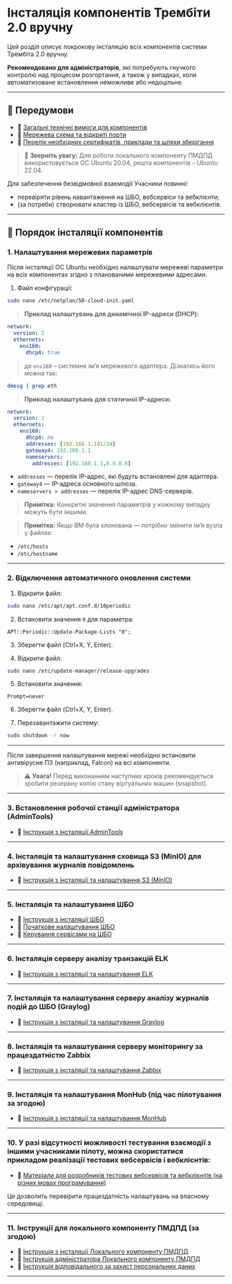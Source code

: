 # Інсталяція компонентів Трембіти 2.0 вручну

Цей розділ описує покрокову інсталяцію всіх компонентів системи Трембіта 2.0 вручну.

**Рекомендовано для адміністраторів**, які потребують гнучкого контролю над процесом розгортання, а також у випадках, коли автоматизоване встановлення неможливе або недоцільне.

---

## 🔹 Передумови

- 🔗 [Загальні технічні вимоги для компонентів](01-env-components.md)
- 🔗 [Мережева схема та відкриті порти](02-network-diagram.md)
- 🔗 [Перелік необхідних сертифікатів, приклади та шляхи зберігання](/01_VYMOGY.md/#certificates-vymogy)

> 📌 **Зверніть увагу:** Для роботи локального компоненту ПМДПД використовується ОС Ubuntu 20.04, решта компонентів – Ubuntu 22.04.


Для забезпечення безвідмовної взаємодії Учасники повинні:
- перевіряти рівень навантаження на ШБО, вебсервіси та вебклієнти;
- (за потреби) створювати кластер із ШБО, вебсервісів та вебклієнтів.
---

## 🔹 Порядок інсталяції компонентів

### 1. Налаштування мережевих параметрів


Після інсталяції ОС Ubuntu необхідно налаштувати мережеві параметри на всіх компонентах згідно з планованими мережевими адресами.

1. Файл конфігурації:

```bash
sudo nano /etc/netplan/50-cloud-init.yaml
```

> **Приклад налаштувань для динамічної IP-адреси (DHCP):**

```yaml
network:
  version: 2
  ethernets:
    ens160:
      dhcp4: true
```

> де `ens160` – системне ім’я мережевого адаптера. Дізнатись його можна так:

```bash
dmesg | grep eth
```

> **Приклад налаштувань для статичної IP-адреси:**

```yaml
network:
  version: 2
  ethernets:
    ens160:
      dhcp4: no
      addresses: [192.168.1.181/24]
      gateway4: 192.168.1.1
      nameservers:
        addresses: [192.168.1.1,8.8.8.8]
```

- `addresses` — перелік IP-адрес, які будуть встановлені для адаптера.
- `gateway4` — IP-адреса основного шлюза.
- `nameservers > addresses` — перелік IP-адрес DNS-серверів.

> **Примітка:** Конкретні значення параметрів у кожному випадку можуть бути іншими.

> **Примітка:** Якщо ВМ була клонована — потрібно змінити ім’я вузла у файлах:
- `/etc/hosts`
- `/etc/hostname`

---

### 2. Відключення автоматичного оновлення системи

1. Відкрити файл:

```bash
sudo nano /etc/apt/apt.conf.d/10periodic
```

2. Встановити значення `0` для параметра:

```plaintext
APT::Periodic::Update-Package-Lists "0";
```

3. Зберегти файл (Ctrl+X, Y, Enter).

4. Відкрити файл:

```bash
sudo nano /etc/update-manager/release-upgrades
```

5. Встановити значення:

```plaintext
Prompt=never
```

6. Зберегти файл (Ctrl+X, Y, Enter).

7. Перезавантажити систему:

```bash
sudo shutdown -r now
```

---

Після завершення налаштування мережі необхідно встановити антивірусне ПЗ (наприклад, Falcon) на всі компоненти.

> ⚠️ **Увага!** Перед виконанням наступних кроків рекомендується зробити резервну копію стану віртуальних машин (snapshot).

---

### 3. Встановлення робочої станції адміністратора (AdminTools)

   - 🔗 [Інструкція з інсталяції AdminTools](03-adminserver-install.md)

---

### 4. Інсталяція та налаштування сховища S3 (MinIO) для архівування журналів повідомлень

   - 🔗 [Інструкція з інсталяції та налаштування S3 (MinIO)](04-minio-install-and-settings.md)

---

### 5. Інсталяція та налаштування ШБО

   - 🔗 [Інструкція з інсталяції ШБО](05-uxp-ss-installation.md)
   - 🔗 [Початкове налаштування ШБО](06-uxp-ss-settings.md)
   - 🔗 [Керування сервісами на ШБО](06.1-uxp-service-settings.md)

---

### 6. Інсталяція серверу аналізу транзакцій ELK

   - 🔗 [Інструкція з інсталяції та налаштування ELK](07-elk-install-and-settings.md)

---

### 7. Інсталяція та налаштування серверу аналізу журналів подій до ШБО (Graylog)

   - 🔗 [Інструкція з інсталяції та налаштування Graylog](08-graylog-install-and-settings.md)
---

### 8. Інсталяція та налаштування серверу моніторингу за працездатністю Zabbix

   - 🔗 [Інструкція з інсталяції та налаштування Zabbix](09-zabbix-install-and-settings.md)
---

### 9. Інсталяція та налаштування MonHub (під час пілотування за згодою)

   - 🔗 [Інструкція з інсталяції та налаштування MonHub](10-mon-hub-install-and-settings.md)

---

### 10. У разі відсутності можливості тестування взаємодії з іншими учасниками пілоту, можна скористатися прикладом реалізації тестових вебсервісів і вебклієнтів:

   - 🔗 [Матеріали для розробників тестових вебсервісів та вебклієнтів (на різних мовах програмування)](https://github.com/Trembita-installation/dev-services-and-clients)

Це дозволить перевірити працездатність налаштувань на власному середовищі.

---

### 11. Інструкції для локального компоненту ПМДПД (за згодою)

   - 🔗 [Інструкція з інсталяції Локального компоненту ПМДПД](https://portal.trembita.gov.ua/media/website-media/LK_PMDPD.pdf)
   - 🔗 [Інструкція адміністратора Локального компоненту ПМДПД](https://portal.trembita.gov.ua/media/website-media/%D0%86%D0%BD%D1%81%D1%82%D1%80%D1%83%D0%BA%D1%86%D1%96%D1%8F_%D0%90%D0%B4%D0%BC%D1%96%D0%BD%D1%96%D1%81%D1%82%D1%80%D0%B0%D1%82%D0%BE%D1%80%D0%B0_%D0%9B%D0%BE%D0%BA%D0%B0%D0%BB%D1%8C%D0%BD%D0%BE%D0%B3%D0%BE_%D0%BA%D0%BE%D0%BC%D0%BF%D0%BE%D0%BD%D0%B5%D0%BD%D1%82%D1%83_%D0%9F%D0%9C%D0%94%D0%9F%D0%94.pdf)
   - 🔗 [Інструкція відповідального за захист персональних даних](https://portal.trembita.gov.ua/media/website-media/%D0%86%D0%BD%D1%81%D1%82%D1%80%D1%83%D0%BA%D1%86%D1%96%D1%8F_%D0%92%D1%96%D0%B4%D0%BF%D0%BE%D0%B2%D1%96%D0%B4%D0%B0%D0%BB%D1%8C%D0%BD%D0%BE%D0%B3%D0%BE_%D0%B7%D0%B0_%D0%B7%D0%B0%D1%85%D0%B8%D1%81%D1%82_%D0%BF%D0%B5%D1%80%D1%81%D0%BE%D0%BD%D0%B0%D0%BB%D1%8C%D0%BD%D0%B8%D1%85_%D0%B4%D0%B0%D0%BD%D0%B8%D1%85.pdf)

---
